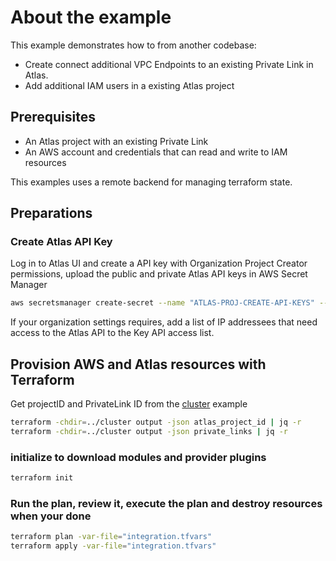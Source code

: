 # About the example

This example demonstrates how to from another codebase:

* Create connect additional VPC Endpoints to an existing Private Link in Atlas.
* Add additional IAM users in a existing Atlas project

## Prerequisites

* An Atlas project with an existing Private Link
* An AWS account and credentials that can read and write to IAM resources

This examples uses a remote backend for managing terraform state.

## Preparations

### Create Atlas API Key

Log in to Atlas UI and create a API key with Organization Project Creator permissions, upload the public and private Atlas API keys in AWS Secret Manager

```bash
aws secretsmanager create-secret --name "ATLAS-PROJ-CREATE-API-KEYS" --secret-string '{"public_key":"******","private_key":"******************"}'
```

If your organization settings requires, add a list of IP addressees that need access to the Atlas API to the Key API access list.

## Provision AWS and Atlas resources with Terraform

Get projectID and PrivateLink ID from the [cluster](../cluster) example

```bash
terraform -chdir=../cluster output -json atlas_project_id | jq -r
terraform -chdir=../cluster output -json private_links | jq -r
```

### initialize to download modules and provider plugins

```bash
terraform init
```

### Run the plan, review it, execute the plan and destroy resources when your done

```bash
terraform plan -var-file="integration.tfvars"
terraform apply -var-file="integration.tfvars"
```